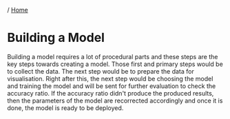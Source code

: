 / [Home](index.md)

# Building a Model

Building a model requires a lot of procedural parts and these steps are the key steps towards creating a model. Those first and primary steps would be to collect the data. The next step would be to prepare the data for visualisation. Right after this, the next step would be choosing the model and training the model and will be sent for further evaluation to check the accuracy ratio. If the accuracy ratio didn't produce the produced results, then the parameters of the model are recorrected accordingly and once it is done, the model is ready to be deployed.
